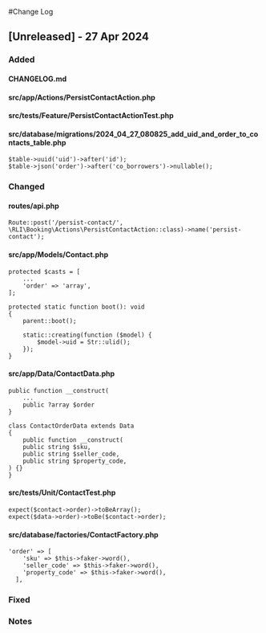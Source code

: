 #Change Log

## [Unreleased] - 27 Apr 2024
### Added
#### CHANGELOG.md
#### src/app/Actions/PersistContactAction.php
#### src/tests/Feature/PersistContactActionTest.php
#### src/database/migrations/2024_04_27_080825_add_uid_and_order_to_contacts_table.php
    $table->uuid('uid')->after('id'); 
    $table->json('order')->after('co_borrowers')->nullable();
### Changed
#### routes/api.php
    Route::post('/persist-contact/', \RLI\Booking\Actions\PersistContactAction::class)->name('persist-contact');
#### src/app/Models/Contact.php
    protected $casts = [
        ...
        'order' => 'array',
    ];
    
    protected static function boot(): void
    {
        parent::boot();

        static::creating(function ($model) {
            $model->uid = Str::ulid();
        });
    }
#### src/app/Data/ContactData.php
    public function __construct(
        ...
        public ?array $order
    }

    class ContactOrderData extends Data
    {
        public function __construct(
        public string $sku,
        public string $seller_code,
        public string $property_code,
    ) {}
    }
#### src/tests/Unit/ContactTest.php
    expect($contact->order)->toBeArray();
    expect($data->order)->toBe($contact->order);
#### src/database/factories/ContactFactory.php
    'order' => [
        'sku' => $this->faker->word(),
        'seller_code' => $this->faker->word(),
        'property_code' => $this->faker->word(),
      ],
### Fixed
### Notes

